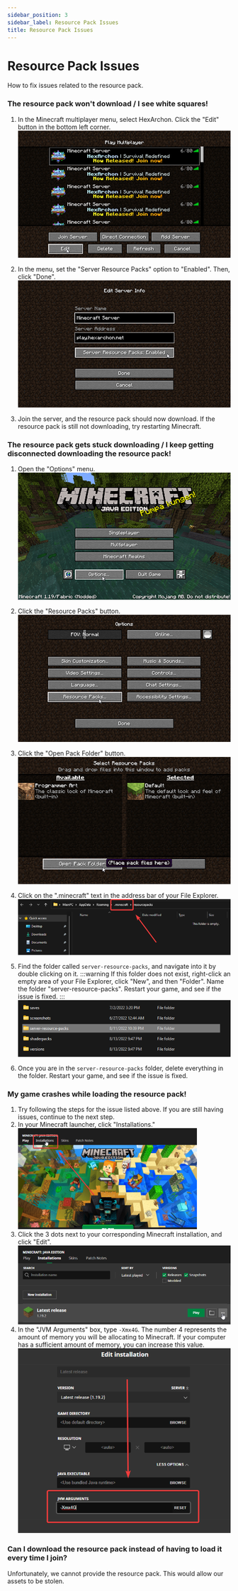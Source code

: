 ```yaml
---
sidebar_position: 3
sidebar_label: Resource Pack Issues
title: Resource Pack Issues
---
```


# Resource Pack Issues
How to fix issues related to the resource pack.

### The resource pack won't download / I see white squares!
1. In the Minecraft multiplayer menu, select HexArchon. Click the "Edit" button in the bottom left corner. <br />
![Multiplayer Menu](./img/server-list.png) <br />

2. In the menu, set the "Server Resource Packs" option to "Enabled". Then, click "Done". <br />
![Server Edit Menu](./img/server-info.png) <br />
3. Join the server, and the resource pack should now download. If the resource pack is still not downloading, try restarting Minecraft. <br />

### The resource pack gets stuck downloading / I keep getting disconnected downloading the resource pack!
1. Open the "Options" menu. <br />
![Options](./img/options.png) <br />

2. Click the "Resource Packs" button. <br />
![Resource Packs](./img/resource-packs.png) <br />

3. Click the "Open Pack Folder" button. <br />
![Resource Packs](./img/open-pack.png) <br />

4. Click on the ".minecraft" text in the address bar of your File Explorer. <br />
![Dot Minecraft](./img/dotminecraft.png) <br />

5. Find the folder called `server-resource-packs`, and navigate into it by double clicking on it.
:::warning
If this folder does not exist, right-click an empty area of your File Explorer, click "New", and then "Folder". Name the folder "server-resource-packs". Restart your game, and see if the issue is fixed.
:::
![Dot Minecraft](./img/server-resource-packs.png) <br />

6. Once you are in the `server-resource-packs` folder, delete everything in the folder. Restart your game, and see if the issue is fixed.

### My game crashes while loading the resource pack!
1. Try following the steps for the issue listed above. If you are still having issues, continue to the next step. <br />
2. In your Minecraft launcher, click "Installations." <br />
![Installations](./img/installations.png) <br />
3. Click the 3 dots next to your corresponding Minecraft installation, and click "Edit". <br />
![latestrelease](./img/latestrelease.png) <br />
4. In the "JVM Arguments" box, type `-Xmx4G`. The number 4 represents the amount of memory you will be allocating to Minecraft. If your computer has a sufficient amount of memory, you can increase this value. <br />
![ram](./img/ram.png) <br />

### Can I download the resource pack instead of having to load it every time I join?
Unfortunately, we cannot provide the resource pack. This would allow our assets to be stolen.